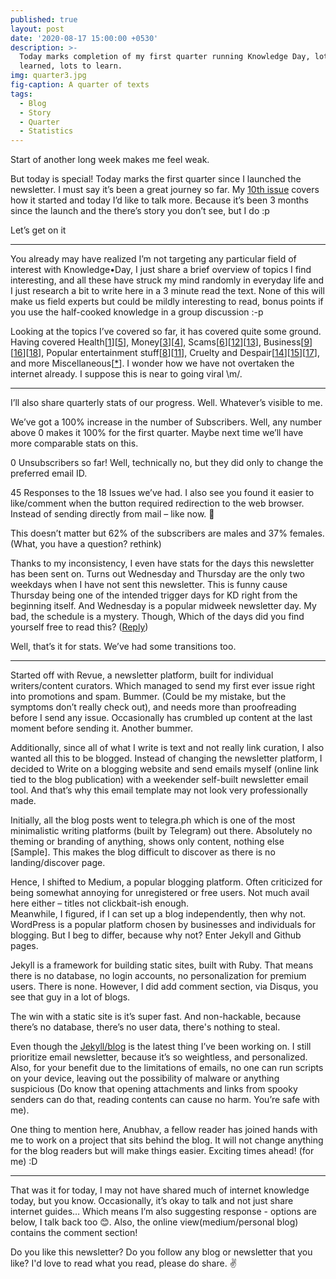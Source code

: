 ```yaml
---
published: true
layout: post
date: '2020-08-17 15:00:00 +0530'
description: >-
  Today marks completion of my first quarter running Knowledge Day, lots
  learned, lots to learn.
img: quarter3.jpg
fig-caption: A quarter of texts
tags:
  - Blog
  - Story
  - Quarter
  - Statistics
---
```

Start of another long week makes me feel weak.  
  
But today is special! Today marks the first quarter since I launched the newsletter. I must say it’s been a great journey so far. My [10th issue](link) covers how it started and today I’d like to talk more. Because it’s been 3 months since the launch and the there’s story you don’t see, but I do :p  

Let’s get on it

-------

You already may have realized I’m not targeting any particular field of interest with Knowledge•Day, I just share a brief overview of topics I find interesting, and all these have struck my mind randomly in everyday life and I just research a bit to write here in a 3 minute read the text. None of this will make us field experts but could be mildly interesting to read, bonus points if you use the half-cooked knowledge in a group discussion :-p  
  
Looking at the topics I’ve covered so far, it has covered quite some ground. Having covered Health[[1](https://www.getrevue.co/profile/KnowledgeDay/issues/good-guy-cannabis-knowledge-day-249739)][[5](https://www.getrevue.co/profile/KnowledgeDay/issues/it-s-not-about-nutella-knowledge-day-252574)], Money[[3](https://www.getrevue.co/profile/KnowledgeDay/issues/coinus-halvenus-knowledge-day-251451)][[4](https://www.getrevue.co/profile/KnowledgeDay/issues/we-need-money-knowledge-day-shots-252559)], Scams[[6](https://www.getrevue.co/profile/KnowledgeDay/issues/patent-that-lol-knowledge-day-shots-253203)][[12](https://medium.com/@OhYash/hold-my-escobar-704b4d6ae14e)][[13](https://medium.com/@OhYash/scams-scams-scams-265f3e719634)], Business[[9](https://telegra.ph/First-Uber-then-the-driver-06-14)][[16](https://medium.com/@OhYash/historic-rivalry-behind-intel-and-amd-ae61da0f338f)][[18](https://medium.com/@OhYash/unicorns-are-alive-449cff11657e)], Popular entertainment stuff[[8](https://telegra.ph/Buy-it-Sell-it-Pawn-it-06-11)][[11](https://telegra.ph/The-rich-music-industry-Or-is-it-06-21)], Cruelty and Despair[[14](https://medium.com/@OhYash/the-greatest-pandemics-cf8313c05d60)][[15](https://medium.com/@OhYash/best-of-the-global-responses-to-covid-19-8c69b6764f8e)][[17](https://medium.com/@OhYash/horrible-acts-of-animal-cruelty-3b617a4cf44)], and more Miscellaneous[[*](https://linktr.ee/knowledgeday)].  I wonder how we have not overtaken the internet already. I suppose this is near to going viral \m/.

-------

I’ll also share quarterly stats of our progress. Well. Whatever’s visible to me.  

We’ve got a 100% increase in the number of Subscribers. Well, any number above 0 makes it 100% for the first quarter. Maybe next time we’ll have more comparable stats on this.  
  
0 Unsubscribers so far! Well, technically no, but they did only to change the preferred email ID.  
  
45 Responses to the 18 Issues we’ve had. I also see you found it easier to like/comment when the button required redirection to the web browser. Instead of sending directly from mail – like now. 🤷‍  
  
This doesn’t matter but 62% of the subscribers are males and 37% females. (What, you have a question? rethink)  
  
Thanks to my inconsistency, I even have stats for the days this newsletter has been sent on. Turns out Wednesday and Thursday are the only two weekdays when I have not sent this newsletter. This is funny cause Thursday being one of the intended trigger days for KD right from the beginning itself. And Wednesday is a popular midweek newsletter day. My bad, the schedule is a mystery. Though, Which of the days did you find yourself free to read this? ([Reply](mailto:KnowledgeDay@protonmail.com?subject=Days%20I'm%20free%20to%20read&body=Hey%20Yash%2C%20I%20like%20to%20read%20your%20newsletter%20on...))  
  
Well, that’s it for stats. We’ve had some transitions too.  

--------

Started off with Revue, a newsletter platform, built for individual writers/content curators. Which managed to send my first ever issue right into promotions and spam. Bummer. (Could be my mistake, but the symptoms don’t really check out), and needs more than proofreading before I send any issue. Occasionally has crumbled up content at the last moment before sending it. Another bummer.  

Additionally, since all of what I write is text and not really link curation, I also wanted all this to be blogged. Instead of changing the newsletter platform, I decided to Write on a blogging website and send emails myself (online link tied to the blog publication) with a weekender self-built newsletter email tool. And that’s why this email template may not look very professionally made.  
  
Initially, all the blog posts went to telegra.ph which is one of the most minimalistic writing platforms (built by Telegram) out there. Absolutely no theming or branding of anything, shows only content, nothing else [Sample]. This makes the blog difficult to discover as there is no landing/discover page.   
  
Hence, I shifted to Medium, a popular blogging platform. Often criticized for being somewhat annoying for unregistered or free users. Not much avail here either – titles not clickbait-ish enough.  
Meanwhile, I figured, if I can set up a blog independently, then why not. WordPress is a popular platform chosen by businesses and individuals for blogging. But I beg to differ, because why not? Enter Jekyll and Github pages.  

Jekyll is a framework for building static sites, built with Ruby. That means there is no database, no login accounts, no personalization for premium users. There is none. However, I did add comment section, via Disqus, you see that guy in a lot of blogs.  
  
The win with a static site is it’s super fast. And non-hackable, because there’s no database, there’s no user data, there's nothing to steal.  
  
Even though the [Jekyll/blog](https://ohyash.github.io/KnowledgeDay/) is the latest thing I’ve been working on. I still prioritize email newsletter, because it’s so weightless, and personalized. Also, for your benefit due to the limitations of emails, no one can run scripts on your device, leaving out the possibility of malware or anything suspicious (Do know that opening attachments and links from spooky senders can do that, reading contents can cause no harm. You’re safe with me).   
   
One thing to mention here, Anubhav, a fellow reader has joined hands with me to work on a project that sits behind the blog. It will not change anything for the blog readers but will make things easier. Exciting times ahead! (for me) :D   
  
-----
  
That was it for today, I may not have shared much of internet knowledge today, but you know. Occasionally, it’s okay to talk and not just share internet guides… Which means I’m also suggesting response - options are below, I talk back too 😊. Also, the online view(medium/personal blog) contains the comment section!  

Do you like this newsletter? Do you follow any blog or newsletter that you like? I'd love to read what you read, please do share. ✌️

